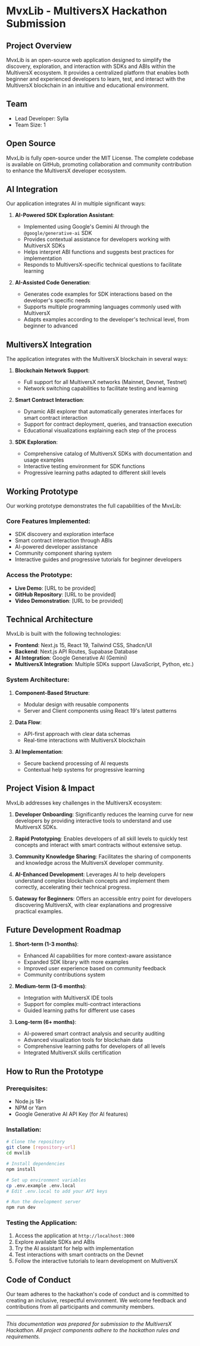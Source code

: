 # MvxLib - MultiversX Hackathon Submission

## Project Overview

MvxLib is an open-source web application designed to simplify the discovery, exploration, and interaction with SDKs and ABIs within the MultiversX ecosystem. It provides a centralized platform that enables both beginner and experienced developers to learn, test, and interact with the MultiversX blockchain in an intuitive and educational environment.

## Team

- Lead Developer: Sylla
- Team Size: 1

## Open Source

MvxLib is fully open-source under the MIT License. The complete codebase is available on GitHub, promoting collaboration and community contribution to enhance the MultiversX developer ecosystem.

## AI Integration

Our application integrates AI in multiple significant ways:

1. **AI-Powered SDK Exploration Assistant**:
   - Implemented using Google's Gemini AI through the `@google/generative-ai` SDK
   - Provides contextual assistance for developers working with MultiversX SDKs
   - Helps interpret ABI functions and suggests best practices for implementation
   - Responds to MultiversX-specific technical questions to facilitate learning

2. **AI-Assisted Code Generation**:
   - Generates code examples for SDK interactions based on the developer's specific needs
   - Supports multiple programming languages commonly used with MultiversX
   - Adapts examples according to the developer's technical level, from beginner to advanced

## MultiversX Integration

The application integrates with the MultiversX blockchain in several ways:

1. **Blockchain Network Support**:
   - Full support for all MultiversX networks (Mainnet, Devnet, Testnet)
   - Network switching capabilities to facilitate testing and learning

2. **Smart Contract Interaction**:
   - Dynamic ABI explorer that automatically generates interfaces for smart contract interaction
   - Support for contract deployment, queries, and transaction execution
   - Educational visualizations explaining each step of the process

3. **SDK Exploration**:
   - Comprehensive catalog of MultiversX SDKs with documentation and usage examples
   - Interactive testing environment for SDK functions
   - Progressive learning paths adapted to different skill levels

## Working Prototype

Our working prototype demonstrates the full capabilities of the MvxLib:

### Core Features Implemented:

- SDK discovery and exploration interface
- Smart contract interaction through ABIs
- AI-powered developer assistance
- Community component sharing system
- Interactive guides and progressive tutorials for beginner developers

### Access the Prototype:

- **Live Demo**: [URL to be provided]
- **GitHub Repository**: [URL to be provided]
- **Video Demonstration**: [URL to be provided]

## Technical Architecture

MvxLib is built with the following technologies:

- **Frontend**: Next.js 15, React 19, Tailwind CSS, Shadcn/UI
- **Backend**: Next.js API Routes, Supabase Database
- **AI Integration**: Google Generative AI (Gemini)
- **MultiversX Integration**: Multiple SDKs support (JavaScript, Python, etc.)

### System Architecture:

1. **Component-Based Structure**:
   - Modular design with reusable components
   - Server and Client components using React 19's latest patterns

2. **Data Flow**:
   - API-first approach with clear data schemas
   - Real-time interactions with MultiversX blockchain

3. **AI Implementation**:
   - Secure backend processing of AI requests
   - Contextual help systems for progressive learning

## Project Vision & Impact

MvxLib addresses key challenges in the MultiversX ecosystem:

1. **Developer Onboarding**: Significantly reduces the learning curve for new developers by providing interactive tools to understand and use MultiversX SDKs.

2. **Rapid Prototyping**: Enables developers of all skill levels to quickly test concepts and interact with smart contracts without extensive setup.

3. **Community Knowledge Sharing**: Facilitates the sharing of components and knowledge across the MultiversX developer community.

4. **AI-Enhanced Development**: Leverages AI to help developers understand complex blockchain concepts and implement them correctly, accelerating their technical progress.

5. **Gateway for Beginners**: Offers an accessible entry point for developers discovering MultiversX, with clear explanations and progressive practical examples.

## Future Development Roadmap

1. **Short-term (1-3 months)**:
   - Enhanced AI capabilities for more context-aware assistance
   - Expanded SDK library with more examples
   - Improved user experience based on community feedback
   - Community contributions system

2. **Medium-term (3-6 months)**:
   - Integration with MultiversX IDE tools
   - Support for complex multi-contract interactions
   - Guided learning paths for different use cases

3. **Long-term (6+ months)**:
   - AI-powered smart contract analysis and security auditing
   - Advanced visualization tools for blockchain data
   - Comprehensive learning paths for developers of all levels
   - Integrated MultiversX skills certification

## How to Run the Prototype

### Prerequisites:
- Node.js 18+
- NPM or Yarn
- Google Generative AI API Key (for AI features)

### Installation:
```bash
# Clone the repository
git clone [repository-url]
cd mvxlib

# Install dependencies
npm install

# Set up environment variables
cp .env.example .env.local
# Edit .env.local to add your API keys

# Run the development server
npm run dev
```

### Testing the Application:
1. Access the application at `http://localhost:3000`
2. Explore available SDKs and ABIs
3. Try the AI assistant for help with implementation
4. Test interactions with smart contracts on the Devnet
5. Follow the interactive tutorials to learn development on MultiversX

## Code of Conduct

Our team adheres to the hackathon's code of conduct and is committed to creating an inclusive, respectful environment. We welcome feedback and contributions from all participants and community members.

---

*This documentation was prepared for submission to the MultiversX Hackathon. All project components adhere to the hackathon rules and requirements.* 